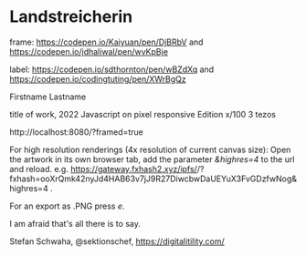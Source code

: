 # Landstreicherin

frame: https://codepen.io/Kaiyuan/pen/DjBRbV and https://codepen.io/jdhaliwal/pen/wvKpBje 

label: https://codepen.io/sdthornton/pen/wBZdXq and https://codepen.io/codingtuting/pen/XWrBgQz 

Firstname Lastname

title of work, 2022
Javascript on pixel
responsive
Edition x/100
3 tezos

http://localhost:8080/?framed=true



For high resolution renderings (4x resolution of current canvas size): Open the artwork in its own browser tab, add the parameter *&highres=4* to the url and reload. e.g. https://gateway.fxhash2.xyz/ipfs/<something>/?fxhash=ooXrQmk42nyJd4HAB63v7jJ9R27DiwcbwDaUEYuX3FvGDzfwNog&highres=4 .

For an export as .PNG press *e*.

I am afraid that's all there is to say.

Stefan Schwaha, @sektionschef, https://digitalitility.com/

